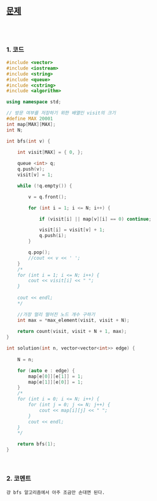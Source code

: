 [문제](https://programmers.co.kr/learn/courses/30/lessons/49189)
--------------------------

<br>
<br>

### 1. 코드

```cpp
#include <vector>
#include <iostream>
#include <string>
#include <queue>
#include <cstring>
#include <algorithm>

using namespace std;

// 방문 여부를 저장하기 위한 배열인 visit의 크기
#define MAX 20001
int map[MAX][MAX];
int N;

int bfs(int v) {
	
	int visit[MAX] = { 0, };

	queue <int> q;
	q.push(v);
	visit[v] = 1;

	while (!q.empty()) {

		v = q.front(); 

		for (int i = 1; i <= N; i++) {

			if (visit[i] || map[v][i] == 0) continue;

			visit[i] = visit[v] + 1;
			q.push(i);
		}

		q.pop();
		//cout << v << ' ';
	}
	/*
	for (int i = 1; i <= N; i++) {
		cout << visit[i] << " ";
	}
	
	cout << endl;
	*/

	//가장 멀리 떨어진 노드 개수 구하기
	int max = *max_element(visit, visit + N);
	
	return count(visit, visit + N + 1, max);
}

int solution(int n, vector<vector<int>> edge) {
	
	N = n;

	for (auto e : edge) {
		map[e[0]][e[1]] = 1;
		map[e[1]][e[0]] = 1;
	}
	/*
	for (int i = 0; i <= N; i++) {
		for (int j = 0; j <= N; j++) {
			cout << map[i][j] << " ";
		}
		cout << endl;
	}
	*/

	return bfs(1);
}

```

<br>

### 2. 코멘트 

    걍 bfs 알고리즘에서 아주 조금만 손대면 된다.
